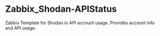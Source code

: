 # Zabbix_Shodan-APIStatus
Zabbix Template for Shodan.io API account usage. Provides account info and API usage.
